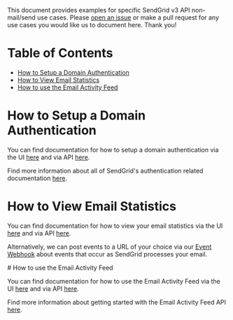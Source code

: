 This document provides examples for specific SendGrid v3 API non-mail/send use cases. Please [open an issue](https://github.com/sendgrid/sendgrid-nodejs/issues) or make a pull request for any use cases you would like us to document here. Thank you!

# Table of Contents

* [How to Setup a Domain Authentication](#domain-authentication)
* [How to View Email Statistics](#email-stats)
* [How to use the Email Activity Feed](#email-activity-feed)


<a name="domain-authentication"></a>
# How to Setup a Domain Authentication

You can find documentation for how to setup a domain authentication via the UI [here](https://sendgrid.com/docs/ui/account-and-settings/how-to-set-up-domain-authentication/) and via API [here](https://github.com/sendgrid/sendgrid-nodejs/blob/master/packages/client/USAGE.md#sender-authentication).

Find more information about all of SendGrid's authentication related documentation [here](https://sendgrid.com/docs/ui/account-and-settings/).

<a name="email-stats"></a>
# How to View Email Statistics

You can find documentation for how to view your email statistics via the UI [here](https://app.sendgrid.com/statistics) and via API [here](https://github.com/sendgrid/sendgrid-nodejs/blob/master/packages/client/USAGE.md#stats).

Alternatively, we can post events to a URL of your choice via our [Event Webhook](https://sendgrid.com/docs/API_Reference/Webhooks/event.html) about events that occur as SendGrid processes your email.

<a name="email-activity-feed">
# How to use the Email Activity Feed

You can find documentation for how to use the Email Activity Feed via the UI [here](https://sendgrid.com/docs/ui/analytics-and-reporting/email-activity-feed/) and via API [here](https://github.com/sendgrid/sendgrid-nodejs/blob/master/packages/client/USAGE.md#messages).

Find more information about getting started with the Email Activity Feed API [here](https://sendgrid.com/docs/API_Reference/Web_API_v3/Tutorials/getting_started_email_activity_api.html).
